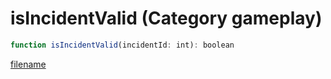 # isIncidentValid (Category gameplay)

```js
function isIncidentValid(incidentId: int): boolean
```

[filename](isIncidentValid_m.md ':include')